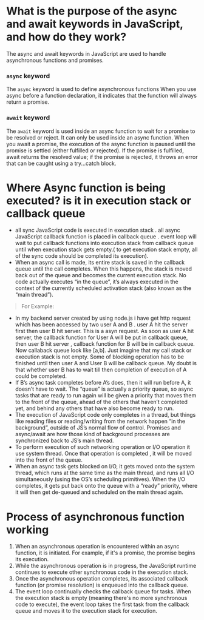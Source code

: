 # What is the purpose of the async and await keywords in JavaScript, and how do they work?
The async and await keywords in JavaScript are used to handle asynchronous functions and promises.

### `async` keyword
The `async` keyword is used to define asynchronous functions When you use async before a function declaration, it indicates that the function will always return a promise.

### `await` keyword
The `await` keyword is used inside an async function to wait for a promise to be resolved or reject. It can only be used inside an async function. When you await a promise, the execution of the async function is paused until the promise is settled (either fulfilled or rejected). If the promise is fulfilled, await returns the resolved value; if the promise is rejected, it throws an error that can be caught using a try...catch block.

# Where Async function is being executed? is it in execution stack or callback queue

- all sync JavaScript code is executed in execution stack . all async JavaScript callback function is placed in callback queue . event loop will wait to put callback functions into execution stack from callback queue until when execution stack gets empty.( to get execution stack empty, all of the sync code should be completed its execution).
- When an async call is made, its entire stack is saved in the callback queue until the call completes. When this happens, the stack is moved back out of the queue and becomes the current execution stack. No code actually executes “in the queue”, it’s always executed in the context of the currently scheduled activation stack (also known as the “main thread”).

> For Example: 
- In my backend server created by using node.js i have get http request which has been accessed by two user A and B . user A hit the server first then user B hit server. This is a asyn request. As soon as user A hit server, the callback function for User A will be put in callback queue, then user B hit server , callback function for B will be in callback queue. Now callaback queue look like [a,b]. Just imagine that my call stack or execution stack is not empty. Some of blocking operation has to be finished until then user A and User B will be callback queue. My doubt is that whether user B has to wait till then completion of execution of A could be completed.
- If B’s async task completes before A’s does, then it will run before A, it doesn’t have to wait. The “queue” is actually a priority queue, so async tasks that are ready to run again will be given a priority that moves them to the front of the queue, ahead of the others that haven’t completed yet, and behind any others that have also become ready to run.
- The execution of JavaScript code only completes in a thread, but things like reading files or reading/writing from the network happen “in the background”, outside of JS’s normal flow of control. Promises and async/await are how those kind of background processes are synchronized back to JS’s main thread.
- To perform execution of such networking operation or I/O operation it use system thread. Once that operation is completed , it will be moved into the front of the queue.
- When an async task gets blocked on I/O, it gets moved onto the system thread, which runs at the same time as the main thread, and runs all I/O simultaneously (using the OS’s scheduling primitives). When the I/O completes, it gets put back onto the queue with a “ready” priority, where it will then get de-queued and scheduled on the main thread again.


# Process of asynchronous function working 
1. When an asynchronous operation is encountered within an async function, it is initiated. For example, if it's a promise, the promise begins its execution.
2. While the asynchronous operation is in progress, the JavaScript runtime continues to execute other synchronous code in the execution stack.
3. Once the asynchronous operation completes, its associated callback function (or promise resolution) is enqueued into the callback queue.
4. The event loop continually checks the callback queue for tasks. When the execution stack is empty (meaning there's no more synchronous code to execute), the event loop takes the first task from the callback queue and moves it to the execution stack for execution.

